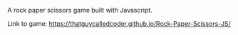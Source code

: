 A rock paper scissors game built with Javascript.

Link to game: https://thatguycalledcoder.github.io/Rock-Paper-Scissors-JS/
